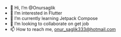 - 👋 Hi, I’m @Onursaglik
- 👀 I’m interested in Flutter
- 🌱 I’m currently learning Jetpack Compose
- 💞️ I’m looking to collaborate on get job
- 📫 How to reach me, onur_saglik333@hotmail.com

<!---
Onursaglik/Onursaglik is a ✨ special ✨ repository because its `README.md` (this file) appears on your GitHub profile.
You can click the Preview link to take a look at your changes.
--->

